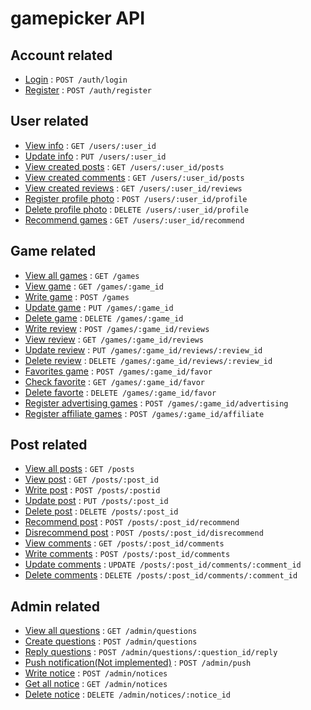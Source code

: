 # gamepicker API

## Account related

* [Login](documents/auth/login.md) : `POST /auth/login`
* [Register](documents/auth/register.md) : `POST /auth/register`

## User related

* [View info](documents/users/read.md) : `GET /users/:user_id`
* [Update info](documents/users/update.md) : `PUT /users/:user_id`
* [View created posts](documents/users/posts.md) : `GET /users/:user_id/posts`
* [View created comments](documents/users/comments.md) : `GET /users/:user_id/posts`
* [View created reviews](documents/users/reviews.md) : `GET /users/:user_id/reviews`
* [Register profile photo](documents/users/profile/create.md) : `POST /users/:user_id/profile`
* [Delete profile photo](documents/users/profile/delete.md) : `DELETE /users/:user_id/profile`
* [Recommend games](documents/users/recommend.md) : `GET /users/:user_id/recommend`

## Game related

* [View all games](documents/games/all.md) : `GET /games`
* [View game](documents/games/read.md) : `GET /games/:game_id`
* [Write game](documents/games/create.md) : `POST /games`
* [Update game](documents/games/update.md) : `PUT /games/:game_id`
* [Delete game](documents/games/delete.md) : `DELETE /games/:game_id`
* [Write review](documents/games/reviews/create.md) : `POST /games/:game_id/reviews`
* [View review](documents/games/reviews/read.md) : `GET /games/:game_id/reviews`
* [Update review](documents/games/reviews/update.md) : `PUT /games/:game_id/reviews/:review_id`
* [Delete review](documents/games/reviews/delete.md) : `DELETE /games/:game_id/reviews/:review_id`
* [Favorites game](documents/games/favor/create.md) : `POST /games/:game_id/favor`
* [Check favorite](documents/games/favor/read.md) : `GET /games/:game_id/favor`
* [Delete favorte](documents/games/favor/delete.md) : `DELETE /games/:game_id/favor`
* [Register advertising games](documents/games/advertising.md) : `POST /games/:game_id/advertising`
* [Register affiliate games](documents/games/affiliate.md) : `POST /games/:game_id/affiliate`

## Post related 

* [View all posts](documents/posts/all.md) : `GET /posts`
* [View post](documents/posts/read.md) : `GET /posts/:post_id`
* [Write post](documents/posts/write.md) : `POST /posts/:postid`
* [Update post](documents/posts/update.md) : `PUT /posts/:post_id`
* [Delete post](documents/posts/delete.md) : `DELETE /posts/:post_id`
* [Recommend post](documents/posts/recommend.md) : `POST /posts/:post_id/recommend`
* [Disrecommend post](documents/posts/disrecommed.md) : `POST /posts/:post_id/disrecommend`
* [View comments](documents/posts/comments/read.md) : `GET /posts/:post_id/comments`
* [Write comments](documents/posts/comments/create.md) : `POST /posts/:post_id/comments`
* [Update comments](documents/posts/comments/update.md) : `UPDATE /posts/:post_id/comments/:comment_id`
* [Delete comments](documents/posts/comments/delete.md) : `DELETE /posts/:post_id/comments/:comment_id`

## Admin related

* [View all questions](documents/admin/questions/read.md) : `GET /admin/questions`
* [Create questions](documents/admin/questions/create.md) : `POST /admin/questions`
* [Reply questions](documents/admin/questions/reply.md) : `POST /admin/questions/:question_id/reply`
* [Push notification(Not implemented)](documents/admin/push/create.md) : `POST /admin/push`
* [Write notice](documents/admin/notice/create.md) : `POST /admin/notices`
* [Get all notice](documents/admin/notice/read.md) : `GET /admin/notices`
* [Delete notice](documents/admin/notice/delete.md) : `DELETE /admin/notices/:notice_id`